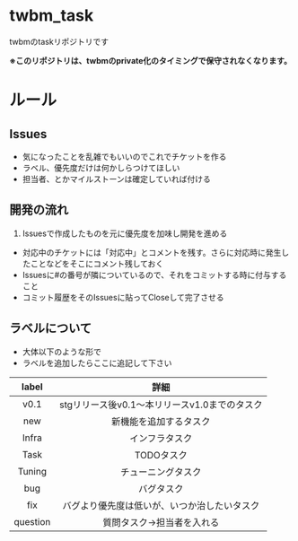 # twbm_task
twbmのtaskリポジトリです

**※このリポジトリは、twbmのprivate化のタイミングで保守されなくなります。**

# ルール

## Issues
* 気になったことを乱雑でもいいのでこれでチケットを作る
* ラベル、優先度だけは何かしらつけてほしい
* 担当者、とかマイルストーンは確定していれば付ける

## 開発の流れ
1. Issuesで作成したものを元に優先度を加味し開発を進める
* 対応中のチケットには「対応中」とコメントを残す。さらに対応時に発生したことなどをそこにコメント残しておく
* Issuesに#の番号が隣についているので、それをコミットする時に付与すること
* コミット履歴をそのIssuesに貼ってCloseして完了させる

## ラベルについて
* 大体以下のような形で
* ラベルを追加したらここに追記して下さい

|label|詳細|
|:--:|:--:|
|v0.1|stgリリース後v0.1〜本リリースv1.0までのタスク|
|new|新機能を追加するタスク|
|Infra|インフラタスク|
|Task|TODOタスク|
|Tuning|チューニングタスク|
|bug|バグタスク|
|fix|バグより優先度は低いが、いつか治したいタスク|
|question|質問タスク→担当者を入れる|
